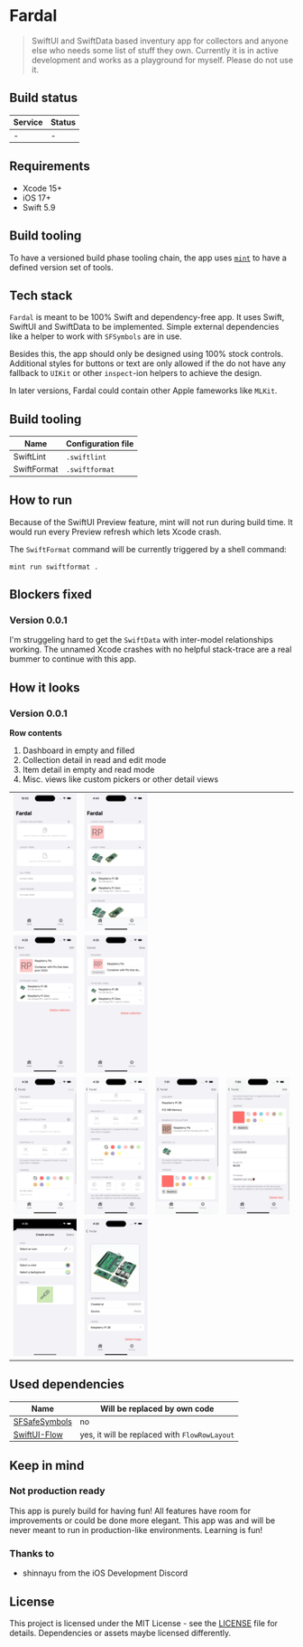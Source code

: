 # Fardal
> SwiftUI and SwiftData based inventury app for collectors and anyone else who needs some list of stuff they own.
> Currently it is in active development and works as a playground for myself. Please do not use it.

 ## Build status

|Service|Status|
|-------|------|
|-|-|

## Requirements
- Xcode 15+
- iOS 17+
- Swift 5.9

## Build tooling
To have a versioned build phase tooling chain, the app uses [`mint`](https://github.com/yonaskolb/Mint) to have a defined version set of tools. 

## Tech stack
`Fardal` is meant to be 100% Swift and dependency-free app. It uses Swift, SwiftUI and SwiftData to be implemented. Simple external dependencies like a helper to work with `SFSymbols` are in use.

Besides this, the app should only be designed using 100% stock controls. Additional styles for buttons or text are only allowed if the do not have any fallback to `UIKit` or other `inspect`-ion helpers to achieve the design.

In later versions, Fardal could contain other Apple fameworks like `MLKit`.

## Build tooling
|Name|Configuration file|
|-|-|
|SwiftLint|`.swiftlint`|
|SwiftFormat|`.swiftformat`|

## How to run
Because of the SwiftUI Preview feature, mint will not run during build time. It would run every Preview refresh which lets Xcode crash.

The `SwiftFormat` command will be currently triggered by a shell command:
```shell
mint run swiftformat .
```

## Blockers fixed
### Version 0.0.1
I'm struggeling hard to get the `SwiftData` with inter-model relationships working. The unnamed Xcode crashes with no helpful stack-trace are a real bummer to continue with this app.

## How it looks
### Version 0.0.1

**Row contents**
1. Dashboard in empty and filled
2. Collection detail in read and edit mode
3. Item detail in empty and read mode
4. Misc. views like custom pickers or other detail views

| | | | |
|-|-|-|-|
|<img src="__docs/001-dashboard-empty-light.png"/>|<img src="__docs/001-dashboard-filled-light.png"/>|
|<img src="__docs/001-collection-detail.png"/>|<img src="__docs/001-collection-detail-edit.png"/>||||
|<img src="__docs/001-item-detail-empty-1.png"/>|<img src="__docs/001-item-detail-empty-2.png" />|<img src="__docs/001-item-detail-1.png"/>|<img src="__docs/001-item-detail-2.png" />|
|<img src="__docs/001-symbol-wizard.png"/>|<img src="__docs/001-image-detail.png"/>|


## Used dependencies

|Name|Will be replaced by own code|
|-|-|
|[SFSafeSymbols](https://github.com/SFSafeSymbols/SFSafeSymbols)|no|
|[SwiftUI-Flow](https://github.com/tevelee/SwiftUI-Flow)|yes, it will be replaced with `FlowRowLayout`|

## Keep in mind

### Not production ready
This app is purely build for having fun! All features have room for improvements or could be done more elegant. This app was and will be never meant to run in production-like environments. Learning is fun!

### Thanks to
- shinnayu from the iOS Development Discord

## License
This project is licensed under the MIT License - see the [LICENSE](LICENSE) file for details.
Dependencies or assets maybe licensed differently.
